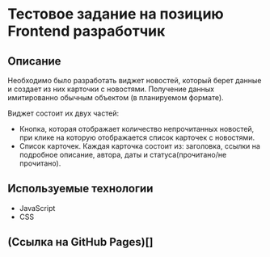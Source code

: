 # Тестовое задание на позицию Frontend разработчик

## Описание

Необходимо было разработать виджет новостей, который берет данные и создает из них карточки с новостями. Получение данных имитированно обычным объектом (в планируемом формате). 

Виджет состоит их двух частей:

* Кнопка, которая отображает количество непрочитанных новостей, при клике на которую отображается список карточек с новостями.
* Список карточек. Каждая карточка состоит из: заголовка, ссылки на подробное описание, автора, даты и статуса(прочитано/не прочитано).

## Используемые технологии

* JavaScript
* CSS

## (Ссылка на GitHub Pages)[]